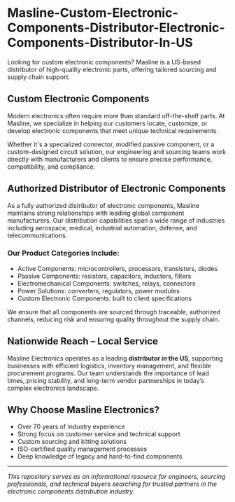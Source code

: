 # Masline-Custom-Electronic-Components-Distributor-Electronic-Components-Distributor-In-US
Looking for custom electronic components? Masline is a US-based distributor of high-quality electronic parts, offering tailored sourcing and supply chain support.

## Custom Electronic Components

Modern electronics often require more than standard off-the-shelf parts. At Masline, we specialize in helping our customers locate, customize, or develop electronic components that meet unique technical requirements.

Whether it's a specialized connector, modified passive component, or a custom-designed circuit solution, our engineering and sourcing teams work directly with manufacturers and clients to ensure precise performance, compatibility, and compliance.

## Authorized Distributor of Electronic Components

As a fully authorized distributor of electronic components, Masline maintains strong relationships with leading global component manufacturers. Our distribution capabilities span a wide range of industries including aerospace, medical, industrial automation, defense, and telecommunications.

### Our Product Categories Include:

- Active Components: microcontrollers, processors, transistors, diodes
- Passive Components: resistors, capacitors, inductors, filters
- Electromechanical Components: switches, relays, connectors
- Power Solutions: converters, regulators, power modules
- Custom Electronic Components: built to client specifications

We ensure that all components are sourced through traceable, authorized channels, reducing risk and ensuring quality throughout the supply chain.

## Nationwide Reach – Local Service

Masline Electronics operates as a leading **distributor in the US**, supporting businesses with efficient logistics, inventory management, and flexible procurement programs. Our team understands the importance of lead times, pricing stability, and long-term vendor partnerships in today’s complex electronics landscape.

## Why Choose Masline Electronics?

- Over 70 years of industry experience
- Strong focus on customer service and technical support
- Custom sourcing and kitting solutions
- ISO-certified quality management processes
- Deep knowledge of legacy and hard-to-find components

---

*This repository serves as an informational resource for engineers, sourcing professionals, and technical buyers searching for trusted partners in the electronic components distribution industry.*
